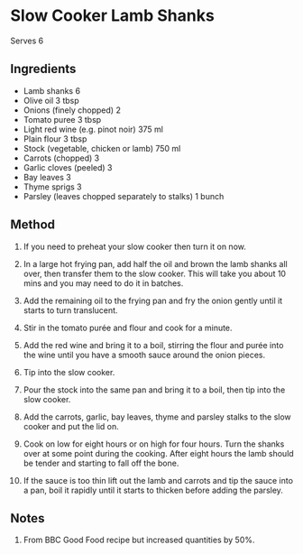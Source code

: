 # Slow Cooker Lamb Shanks

Serves 6

## Ingredients

- Lamb shanks 6
- Olive oil 3 tbsp
- Onions (finely chopped) 2
- Tomato puree 3 tbsp
- Light red wine (e.g. pinot noir) 375 ml
- Plain flour 3 tbsp
- Stock (vegetable, chicken or lamb) 750 ml
- Carrots (chopped) 3
- Garlic cloves (peeled) 3
- Bay leaves 3
- Thyme sprigs 3
- Parsley (leaves chopped separately to stalks) 1 bunch

## Method

1. If you need to preheat your slow cooker then turn it on now.

2. In a large hot frying pan, add half the oil and brown the lamb shanks all over, then transfer them to the slow cooker. This will take you about 10 mins and you may need to do it in batches.

3. Add the remaining oil to the frying pan and fry the onion gently until it starts to turn translucent.

4. Stir in the tomato purée and flour and cook for a minute.

5. Add the red wine and bring it to a boil, stirring the flour and purée into the wine until you have a smooth sauce around the onion pieces.

6. Tip into the slow cooker.

7. Pour the stock into the same pan and bring it to a boil, then tip into the slow cooker.

8. Add the carrots, garlic, bay leaves, thyme and parsley stalks to the slow cooker and put the lid on.

9. Cook on low for eight hours or on high for four hours. Turn the shanks over at some point during the cooking.  After eight hours the lamb should be tender and starting to fall off the bone.

11. If the sauce is too thin lift out the lamb and carrots and tip the sauce into a pan, boil it rapidly until it starts to thicken before adding the parsley.

## Notes

1. From BBC Good Food recipe but increased quantities by 50%.
